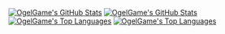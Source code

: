[![OgelGame's GitHub Stats](https://github-readme-stats.vercel.app/api?username=OgelGames&include_all_commits=true&hide=stars&bg_color=00000000&hide_border=true#gh-light-mode-only)](https://github.com/anuraghazra/github-readme-stats#gh-light-mode-only)
[![OgelGame's GitHub Stats](https://github-readme-stats.vercel.app/api?username=OgelGames&include_all_commits=true&hide=stars&bg_color=00000000&hide_border=true&theme=dark#gh-dark-mode-only)](https://github.com/anuraghazra/github-readme-stats#gh-dark-mode-only)
[![OgelGame's Top Languages](https://github-readme-stats.vercel.app/api/top-langs?username=OgelGames&layout=compact&size_weight=0.5&count_weight=0.5&bg_color=00000000&hide_border=true#gh-light-mode-only)](https://github.com/anuraghazra/github-readme-stats#gh-light-mode-only)
[![OgelGame's Top Languages](https://github-readme-stats.vercel.app/api/top-langs?username=OgelGames&layout=compact&size_weight=0.5&count_weight=0.5&bg_color=00000000&hide_border=true&theme=dark#gh-dark-mode-only)](https://github.com/anuraghazra/github-readme-stats#gh-dark-mode-only)
